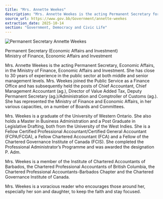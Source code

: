 ```yaml
---
title: "Mrs. Annette Weekes"
description: "Mrs. Annette Weekes is the acting Permanent Secretary for Economic Affairs in the Ministry of Finance, Economic Affairs and Investment, with nearly 30 years of public sector experience and a strong academic background."
source_url: https://www.gov.bb/Government/annette-weekes
extraction_date: 2025-10-14
section: "Government, Democracy and Civic Life"
---
```

![Permanent Secretary Annette Weekes](https://www.gov.bb/media_files/Annette%20Weekes_4.jpg)

Permanent Secretary (Economic Affairs and Investment)  
Ministry of Finance, Economic Affairs and Investment

Mrs. Annette Weekes is the acting Permanent Secretary, Economic Affairs, in the Ministry of Finance, Economic Affairs and Investment. She has close to 30 years of experience in the public sector at both middle and senior management levels. Mrs. Weekes joined the Public Service as a Finance Office and has subsequently held the posts of Chief Accountant, Chief Management Accountant (ag.), Director of Value Added Tax, Deputy Permanent Secretary (ag.)/Administration and Comptroller of Customs (ag.). She has represented the Ministry of Finance and Economic Affairs, in her various capacities, on a number of Boards and Committees.

Mrs. Weekes is a graduate of the University of Western Ontario. She also holds a Master in Business Administration and a Post Graduate in Legislative Drafting, both from the University of the West Indies. She is a Fellow Certified Professional Accountant/Certified General Accountant (FCPA/FCGA), a Fellow Chartered Accountant (FCA) and a Fellow of the Chartered Governance Institute of Canada (FCIS). She completed the Professional Administrator’s Programme and was awarded the designation P. Adm.

Mrs. Weekes is a member of the Institute of Chartered Accountants of Barbados, the Chartered Professional Accountants of British Columbia, the Chartered Professional Accountants-Barbados Chapter and the Chartered Governance Institute of Canada.

Mrs. Weekes is a voracious reader who encourages those around her, especially her son and daughter, to keep the faith and stay focused.
```